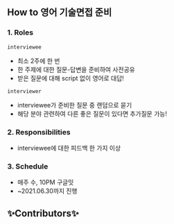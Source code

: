 ## How to 영어 기술면접 준비

### 1. Roles
`interviewee`
- 최소 2주에 한 번
- 한 주제에 대한 질문-답변을 준비하여 사전공유
- 받은 질문에 대해 script 없이 영어로 대답!

`interviewer`
- interviewee가 준비한 질문 중 랜덤으로 묻기
- 해당 분야 관련하여 다른 좋은 질문이 있다면 추가질문 가능!

### 2. Responsibilities
- interviewee에 대한 피드백 한 가지 이상

### 3. Schedule
- 매주 수, 10PM 구글밋
- ~2021.06.30까지 진행

## &#10024;Contributors&#10024;

<!-- ALL-CONTRIBUTORS-LIST:START - Do not remove or modify this section -->
<!-- prettier-ignore-start -->
<!-- markdownlint-disable -->

<table>
  <tr>
  </tr>
 </table>

<!-- markdownlint-restore -->
<!-- prettier-ignore-end -->

<!-- ALL-CONTRIBUTORS-LIST:END -->
